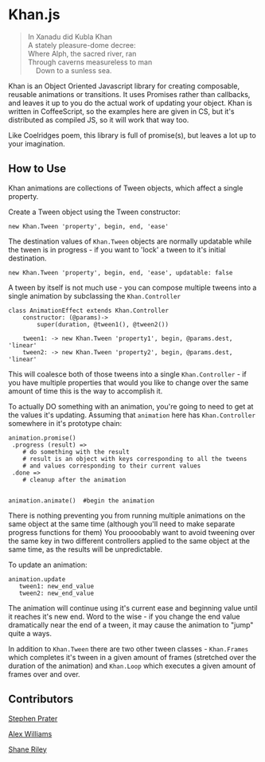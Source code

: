 # Khan.js

> In Xanadu did Kubla Khan  
> A stately pleasure-dome decree:  
> Where Alph, the sacred river, ran  
> Through caverns measureless to man  
> &nbsp;&nbsp;&nbsp;&nbsp;Down to a sunless sea.  

Khan is an Object Oriented Javascript library for creating composable, reusable
animations or transitions. It uses Promises rather than callbacks, and leaves it
up to you do the actual work of updating your object.  Khan is written in
CoffeeScript, so the examples here are given in CS, but it's distributed as compiled
JS, so it will work that way too.

Like Coelridges poem, this library is full of promise(s), but leaves a lot
up to your imagination.


## How to Use

Khan animations are collections of Tween objects, which affect a single property.

Create a Tween object using the Tween constructor:

    new Khan.Tween 'property', begin, end, 'ease'

The destination values of `Khan.Tween` objects are normally updatable while the
tween is in progress - if you want to 'lock' a tween to it's initial destination.

    new Khan.Tween 'property', begin, end, 'ease', updatable: false

A tween by itself is not much use - you can compose multiple tweens into a single
animation by subclassing the `Khan.Controller`

    class AnimationEffect extends Khan.Controller
    	constructor: (@params)->
    		super(duration, @tween1(), @tween2())

    	tween1: -> new Khan.Tween 'property1', begin, @params.dest, 'linear'
    	tween2: -> new Khan.Tween 'property2', begin, @params.dest, 'linear'

This will coalesce both of those tweens into a single `Khan.Controller` - if you
have multiple properties that would you like to change over the same amount of time
this is the way to accomplish it.

To actually DO something with an animation, you're going to need to get at the
values it's updating.  Assuming that `animation` here has `Khan.Controller` somewhere
in it's prototype chain:

    animation.promise()
     .progress (result) =>
        # do something with the result
        # result is an object with keys corresponding to all the tweens
        # and values corresponding to their current values
     .done =>
        # cleanup after the animation


    animation.animate()  #begin the animation


There is nothing preventing you from running multiple animations on the same object
at the same time (although you'll need to make separate progress functions for them)
You proooobably want to avoid tweening over the same key in two different controllers
applied to the same object at the same time, as the results will be unpredictable.

To update an animation:

    animation.update
       tween1: new_end_value
       tween2: new_end_value

The animation will continue using it's current ease and beginning value until it
reaches it's new end. Word to the wise - if you change the end value dramatically
near the end of a tween, it may cause the animation to "jump" quite a ways.

In addition to `Khan.Tween` there are two other tween classes - `Khan.Frames` 
which completes it's tween in a given amount of frames (stretched over the 
duration of the animation) and `Khan.Loop` which executes a given amount of frames
over and over.

## Contributors

[Stephen Prater](https://github.com/stephenprater)

[Alex Williams](https://github.com/Robovirtuoso)

[Shane Riley](https://github.com/shaneriley)
